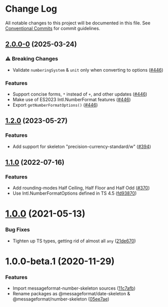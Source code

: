 # Change Log

All notable changes to this project will be documented in this file.
See [Conventional Commits](https://conventionalcommits.org) for commit guidelines.

## [2.0.0-0](https://github.com/messageformat/messageformat/compare/@messageformat/number-skeleton@1.2.0...@messageformat/number-skeleton@2.0.0-0) (2025-03-24)

### ⚠ Breaking Changes

* Validate `numberingSystem` & `unit` only when converting to options ([#446](https://github.com/messageformat/messageformat/issues/446))

### Features

* Support concise forms, `*` instead of `+`, and other updates ([#446](https://github.com/messageformat/messageformat/issues/446))
* Make use of ES2023 Intl.NumberFormat features ([#446](https://github.com/messageformat/messageformat/issues/446))
* Export `getNumberFormatOptions()` ([#446](https://github.com/messageformat/messageformat/issues/446))

## [1.2.0](https://github.com/messageformat/messageformat/compare/@messageformat/number-skeleton@1.1.0...@messageformat/number-skeleton@1.2.0) (2023-05-27)

### Features

* Add support for skeleton "precision-currency-standard/w" ([#394](https://github.com/messageformat/messageformat/issues/394))

## [1.1.0](https://github.com/messageformat/messageformat/compare/@messageformat/number-skeleton@1.0.0...@messageformat/number-skeleton@1.1.0) (2022-07-16)

### Features

* Add rounding-modes Half Ceiling, Half Floor and Half Odd ([#370](https://github.com/messageformat/messageformat/issues/370))
* Use Intl.NumberFormatOptions defined in TS 4.5 ([fd93870](https://github.com/messageformat/messageformat/commit/fd93870feff6475e37c99f7f7d88a39b3eb7495f))

# [1.0.0](https://github.com/messageformat/messageformat/compare/@messageformat/number-skeleton@1.0.0-beta.1...@messageformat/number-skeleton@1.0.0) (2021-05-13)


### Bug Fixes

* Tighten up TS types, getting rid of almost all `any` ([21de670](https://github.com/messageformat/messageformat/commit/21de670019d5467f804560565319bf37abfbac0a))





# 1.0.0-beta.1 (2020-11-29)


### Features

* Import messageformat-number-skeleton sources ([11c7afb](https://github.com/messageformat/messageformat/commit/11c7afb928c6364caa4942de380ed4b8d91a276d))
* Rename packages as @messageformat/date-skeleton & @messageformat/number-skeleton ([05ee7ae](https://github.com/messageformat/messageformat/commit/05ee7aec04152d0795ccd3d5f43717acbe0c9f76))
